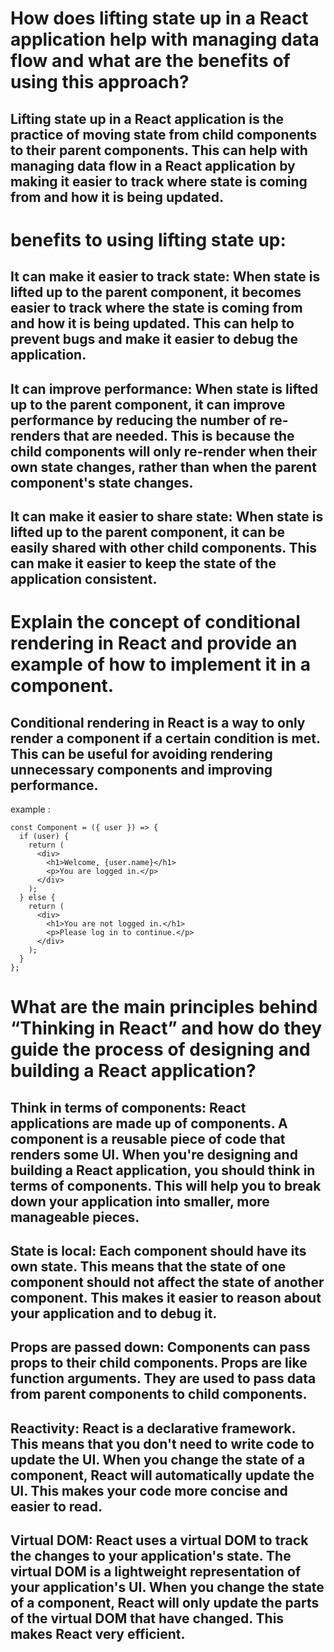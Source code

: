 # How does lifting state up in a React application help with managing data flow and what are the benefits of using this approach?



## Lifting state up in a React application is the practice of moving state from child components to their parent components. This can help with managing data flow in a React application by making it easier to track where state is coming from and how it is being updated.

# benefits to using lifting state up:

## It can make it easier to track state: When state is lifted up to the parent component, it becomes easier to track where the state is coming from and how it is being updated. This can help to prevent bugs and make it easier to debug the application.

## It can improve performance: When state is lifted up to the parent component, it can improve performance by reducing the number of re-renders that are needed. This is because the child components will only re-render when their own state changes, rather than when the parent component's state changes.

## It can make it easier to share state: When state is lifted up to the parent component, it can be easily shared with other child components. This can make it easier to keep the state of the application consistent.



# Explain the concept of conditional rendering in React and provide an example of how to implement it in a component.


## Conditional rendering in React is a way to only render a component if a certain condition is met. This can be useful for avoiding rendering unnecessary components and improving performance.

example :

```
const Component = ({ user }) => {
  if (user) {
    return (
      <div>
        <h1>Welcome, {user.name}</h1>
        <p>You are logged in.</p>
      </div>
    );
  } else {
    return (
      <div>
        <h1>You are not logged in.</h1>
        <p>Please log in to continue.</p>
      </div>
    );
  }
};

```


# What are the main principles behind “Thinking in React” and how do they guide the process of designing and building a React application?


## Think in terms of components: React applications are made up of components. A component is a reusable piece of code that renders some UI. When you're designing and building a React application, you should think in terms of components. This will help you to break down your application into smaller, more manageable pieces.

## State is local: Each component should have its own state. This means that the state of one component should not affect the state of another component. This makes it easier to reason about your application and to debug it.

## Props are passed down: Components can pass props to their child components. Props are like function arguments. They are used to pass data from parent components to child components.
## Reactivity: React is a declarative framework. This means that you don't need to write code to update the UI. When you change the state of a component, React will automatically update the UI. This makes your code more concise and easier to read.

## Virtual DOM: React uses a virtual DOM to track the changes to your application's state. The virtual DOM is a lightweight representation of your application's UI. When you change the state of a component, React will only update the parts of the virtual DOM that have changed. This makes React very efficient.